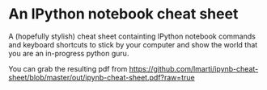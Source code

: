 An IPython notebook cheat sheet
===================

A (hopefully stylish) cheat sheet containting IPython notebook commands and keyboard shortcuts to stick by your computer and show the world that you are an in-progress python guru.

You can grab the resulting pdf from  https://github.com/lmarti/ipynb-cheat-sheet/blob/master/out/ipynb-cheat-sheet.pdf?raw=true 
